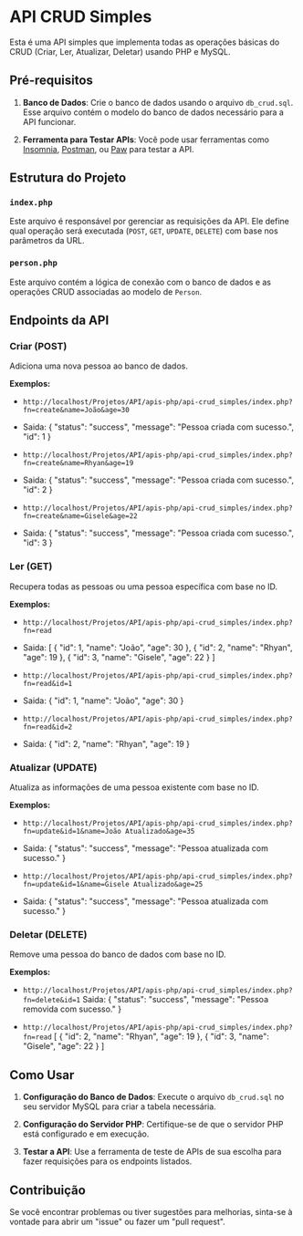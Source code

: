 # API CRUD Simples

Esta é uma API simples que implementa todas as operações básicas do CRUD (Criar, Ler, Atualizar, Deletar) usando PHP e MySQL. 

## Pré-requisitos

1. **Banco de Dados**: Crie o banco de dados usando o arquivo `db_crud.sql`. Esse arquivo contém o modelo do banco de dados necessário para a API funcionar.

2. **Ferramenta para Testar APIs**: Você pode usar ferramentas como [Insomnia](https://insomnia.rest/), [Postman](https://www.postman.com/), ou [Paw](https://paw.cloud/) para testar a API.

## Estrutura do Projeto

### `index.php`

Este arquivo é responsável por gerenciar as requisições da API. Ele define qual operação será executada (`POST`, `GET`, `UPDATE`, `DELETE`) com base nos parâmetros da URL.

### `person.php`

Este arquivo contém a lógica de conexão com o banco de dados e as operações CRUD associadas ao modelo de `Person`.

## Endpoints da API

### Criar (POST)

Adiciona uma nova pessoa ao banco de dados.

**Exemplos:**
- `http://localhost/Projetos/API/apis-php/api-crud_simples/index.php?fn=create&name=João&age=30`
- Saida:
     {
     "status": "success",
     "message": "Pessoa criada com sucesso.",
     "id": 1
   }
- `http://localhost/Projetos/API/apis-php/api-crud_simples/index.php?fn=create&name=Rhyan&age=19`
- Saida:
 {
  "status": "success",
  "message": "Pessoa criada com sucesso.",
  "id": 2
}

- `http://localhost/Projetos/API/apis-php/api-crud_simples/index.php?fn=create&name=Gisele&age=22`
- Saida:
  {
  "status": "success",
  "message": "Pessoa criada com sucesso.",
  "id": 3
}

### Ler (GET)

Recupera todas as pessoas ou uma pessoa específica com base no ID.

**Exemplos:**
- `http://localhost/Projetos/API/apis-php/api-crud_simples/index.php?fn=read`
- Saida:
  [
  {
    "id": 1,
    "name": "João",
    "age": 30
  },
  {
    "id": 2,
    "name": "Rhyan",
    "age": 19
  },
  {
    "id": 3,
    "name": "Gisele",
    "age": 22
  }
]

- `http://localhost/Projetos/API/apis-php/api-crud_simples/index.php?fn=read&id=1`
- Saida:
  {
  "id": 1,
  "name": "João",
  "age": 30
}

  
- `http://localhost/Projetos/API/apis-php/api-crud_simples/index.php?fn=read&id=2`
- Saida:
  {
  "id": 2,
  "name": "Rhyan",
  "age": 19
}


### Atualizar (UPDATE)

Atualiza as informações de uma pessoa existente com base no ID.

**Exemplos:**
- `http://localhost/Projetos/API/apis-php/api-crud_simples/index.php?fn=update&id=1&name=João Atualizado&age=35`
- Saida:
  {
    "status": "success",
    "message": "Pessoa atualizada com sucesso."
  }


- `http://localhost/Projetos/API/apis-php/api-crud_simples/index.php?fn=update&id=1&name=Gisele Atualizado&age=25`
- Saida:
{
  "status": "success",
  "message": "Pessoa atualizada com sucesso."
}


### Deletar (DELETE)

Remove uma pessoa do banco de dados com base no ID.

**Exemplos:**
- `http://localhost/Projetos/API/apis-php/api-crud_simples/index.php?fn=delete&id=1`
Saida:
{
    "status": "success",
    "message": "Pessoa removida com sucesso."
}

- `http://localhost/Projetos/API/apis-php/api-crud_simples/index.php?fn=read`
  [
  {
    "id": 2,
    "name": "Rhyan",
    "age": 19
  },
  {
    "id": 3,
    "name": "Gisele",
    "age": 22
  }
]


## Como Usar

1. **Configuração do Banco de Dados**: Execute o arquivo `db_crud.sql` no seu servidor MySQL para criar a tabela necessária.

2. **Configuração do Servidor PHP**: Certifique-se de que o servidor PHP está configurado e em execução.

3. **Testar a API**: Use a ferramenta de teste de APIs de sua escolha para fazer requisições para os endpoints listados.

## Contribuição

Se você encontrar problemas ou tiver sugestões para melhorias, sinta-se à vontade para abrir um "issue" ou fazer um "pull request".

